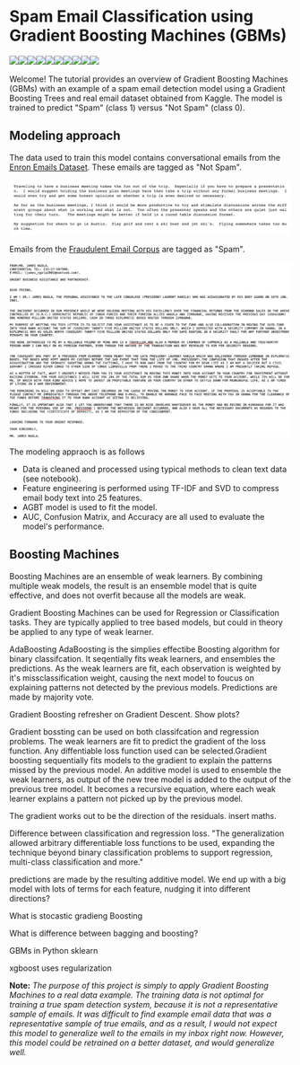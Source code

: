# Spam Email Classification using Gradient Boosting Machines (GBMs)

<img src="https://media.giphy.com/media/l0IylR4JqKHLjaP60/giphy.gif" width=75><img src="https://media.giphy.com/media/l0IylR4JqKHLjaP60/giphy.gif" width=75><img src="https://media.giphy.com/media/l0IylR4JqKHLjaP60/giphy.gif" width=75><img src="https://media.giphy.com/media/l0IylR4JqKHLjaP60/giphy.gif" width=75><img src="https://media.giphy.com/media/l0IylR4JqKHLjaP60/giphy.gif" width=75><img src="https://media.giphy.com/media/l0IylR4JqKHLjaP60/giphy.gif" width=75><img src="https://media.giphy.com/media/l0IylR4JqKHLjaP60/giphy.gif" width=75><img src="https://media.giphy.com/media/l0IylR4JqKHLjaP60/giphy.gif" width=75><img src="https://media.giphy.com/media/l0IylR4JqKHLjaP60/giphy.gif" width=75><img src="https://media.giphy.com/media/l0IylR4JqKHLjaP60/giphy.gif" width=75>

Welcome! The tutorial provides an overview of Gradient Boosting Machines (GBMs) with an example of a spam email detection model using a Gradient Boosting Trees and real email dataset obtained from Kaggle. The model is trained to predict "Spam" (class 1) versus "Not Spam" (class 0). 

## Modeling approach
The data used to train this model contains conversational emails from the [Enron Emails Dataset](https://www.kaggle.com/wcukierski/enron-email-dataset). These emails are tagged as "Not Spam". 

<img src="images/not_spam.png" width=600>


Emails from the [Fraudulent Email Corpus](https://www.kaggle.com/rtatman/fraudulent-email-corpus) are tagged as "Spam".

<img src="images/spam.png" width=600>

The modeling appraoch is as follows
* Data is cleaned and processed using typical methods to clean text data (see notebook).
* Feature engineering is performed using TF-IDF and SVD to compress email body text into 25 features.
* AGBT model is used to fit the model.
* AUC, Confusion Matrix, and Accuracy are all used to evaluate the model's performance.

## Boosting Machines
Boosting Machines are an ensemble of weak learners. By combining multiple weak models, the result is an ensemble model that is quite effective, and does not overfit because all the models are weak.

Gradient Boosting Machines can be used for Regression or Classification tasks. They are typically applied to tree based models, but could in theory be applied to any type of weak learner.


AdaBoosting
AdaBoosting is the simplies effectibe Boosting algorithm for binary classifcation. It seqentially fits weak learners, and ensembles the predictions. As the weak learners are fit, each observation is weighted by it's missclassification weight, causing the next model to foucus on explaining patterns not detected by the previous models.  Predictions are made by majority vote.

Gradient Boosting
refresher on Gradient Descent. Show plots?

Gradient bossting can be used on both classifcation and regression problems. The weak learners are fit to predict the gradient of the loss function. Any diffentiable loss function used can be selected.Gradient boosting sequentially fits models to the gradient to explain the patterns missed by the previous model. An additive model is used to ensemble the weak learners, as output of the new tree model is added to the output of the previous tree model. It becomes a recursive equation, where each weak learner explains a pattern not picked up by the previous model.
<Show math>


The gradient works out to be the direction of the residuals. insert maths.
<Show math>


Difference between classification and regression loss.
"The generalization allowed arbitrary differentiable loss functions to be used, expanding the technique beyond binary classification problems to support regression, multi-class classification and more."

predictions are made by the resulting additive model. We end up with a big model with lots of terms for each feature, nudging it into different directions?

What is stocastic gradieng Boosting

What is difference between bagging and boosting?

GBMs in Python
sklearn

xgboost
uses regularization





<b>Note:</b> <i>The purpose of this project is simply to apply Gradient Boosting Machines to a real data example. The training data is not optimal for training a true spam detection system, because it is not a representative sample of emails. It was difficult to find example email data that was a representative sample of true emails, and as a result, I would not expect this model to generalize well to the emails in my inbox right now. However, this model could be retrained on a better dataset, and would generalize well. </i>
